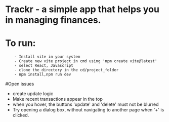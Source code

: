 # Trackr - a simple app that helps you in managing finances.

# To run:
        - Install vite in your system
        - Create new vite project in cmd using 'npm create vite@latest'
        - select React, Javascript
        - clone the directory in the cd/project_folder
        - npm install,npm run dev
#Open issues
  - create update logic
  - Make recent transactions appear in the top
  - when you hover, the buttons 'update' and 'delete' must not be blurred
  - Try opening a dialog box, without navigating to another page when '+' is clicked.
    

